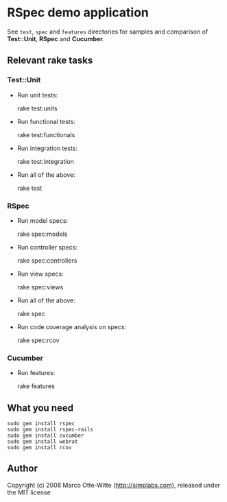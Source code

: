 # RSpec demo application

See <code>test</code>, <code>spec</code> and <code>features</code> directories for samples and comparison of **Test::Unit**, **RSpec** and **Cucumber**.

## Relevant rake tasks

### Test::Unit

* Run unit tests:

	rake test:units

* Run functional tests:

	rake test:functionals

* Run integration tests:

	rake test:integration

* Run all of the above:

	rake test

### RSpec

* Run model specs:

	rake spec:models

* Run controller specs:

	rake spec:controllers

* Run view specs:

	rake spec:views

* Run all of the above:

	rake spec

* Run code coverage analysis on specs:

	rake spec:rcov

### Cucumber

* Run features:

	rake features


## What you need

	sudo gem install rspec
	sudo gem install rspec-rails
	sudo gem install cucumber
	sudo gem install webrat
	sudo gem install rcov

## Author

Copyright (c) 2008 Marco Otte-Witte (http://simplabs.com), released under the MIT license